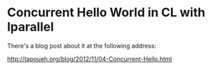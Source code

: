 # Concurrent Hello World in CL with lparallel

There's a blog post about it at the following address:

  http://tapoueh.org/blog/2012/11/04-Concurrent-Hello.html
